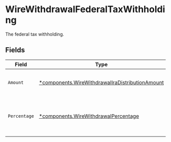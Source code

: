 # WireWithdrawalFederalTaxWithholding

The federal tax withholding.


## Fields

| Field                                                                                                             | Type                                                                                                              | Required                                                                                                          | Description                                                                                                       | Example                                                                                                           |
| ----------------------------------------------------------------------------------------------------------------- | ----------------------------------------------------------------------------------------------------------------- | ----------------------------------------------------------------------------------------------------------------- | ----------------------------------------------------------------------------------------------------------------- | ----------------------------------------------------------------------------------------------------------------- |
| `Amount`                                                                                                          | [*components.WireWithdrawalIraDistributionAmount](../../models/components/wirewithdrawaliradistributionamount.md) | :heavy_minus_sign:                                                                                                | Fixed USD amount to withhold for taxes.                                                                           | {<br/>"value": "1.23"<br/>}                                                                                       |
| `Percentage`                                                                                                      | [*components.WireWithdrawalPercentage](../../models/components/wirewithdrawalpercentage.md)                       | :heavy_minus_sign:                                                                                                | Percentage of total disbursement amount to withhold for taxes.                                                    | {<br/>"value": "11.25"<br/>}                                                                                      |
